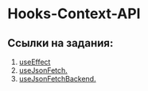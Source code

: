 # Hooks-Context-API

## Ссылки на задания:

1. [useEffect](https://github.com/Stimul88/Hooks-Context-API/tree/main/use-effect)
2. [useJsonFetch.](https://github.com/Stimul88/Hooks-Context-API/tree/main/use-json-fetch)
3. [useJsonFetchBackend.](https://github.com/Stimul88/Hooks-Context-API/tree/main/use-json-fetch-backend)
